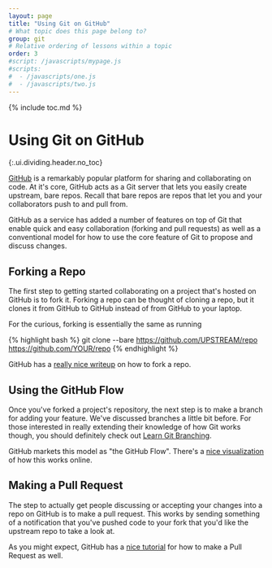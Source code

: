 ```yaml
---
layout: page
title: "Using Git on GitHub"
# What topic does this page belong to?
group: git
# Relative ordering of lessons within a topic
order: 3
#script: /javascripts/mypage.js
#scripts:
#  - /javascripts/one.js
#  - /javascripts/two.js
---
```



{% include toc.md %}

# Using Git on GitHub
{:.ui.dividing.header.no_toc}

[GitHub][github] is a remarkably popular platform for sharing and collaborating
on code. At it's core, GitHub acts as a Git server that lets you easily create
upstream, bare repos. Recall that bare repos are repos that let you and your
collaborators push to and pull from.

GitHub as a service has added a number of features on top of Git that enable
quick and easy collaboration (forking and pull requests) as well as a
conventional model for how to use the core feature of Git to propose and discuss
changes.


## Forking a Repo

The first step to getting started collaborating on a project that's hosted on
GitHub is to fork it. Forking a repo can be thought of cloning a repo, but it
clones it from GitHub to GitHub instead of from GitHub to your laptop.

For the curious, forking is essentially the same as running

{% highlight bash %}
git clone --bare https://github.com/UPSTREAM/repo https://github.com/YOUR/repo
{% endhighlight %}

GitHub has a [really nice writeup][forking] on how to fork a repo.


## Using the GitHub Flow

Once you've forked a project's repository, the next step is to make a branch for
adding your feature. We've discussed branches a little bit before. For those
interested in really extending their knowledge of how Git works though, you
should definitely check out [Learn Git Branching][learnGitBranching].

GitHub markets this model as "the GitHub Flow". There's a [nice
visualization][github-flow] of how this works online.


## Making a Pull Request

The step to actually get people discussing or accepting your changes into a repo
on GitHub is to make a pull request. This works by sending something of a
notification that you've pushed code to your fork that you'd like the upstream
repo to take a look at.

As you might expect, GitHub has a [nice tutorial][pull-request] for how to make
a Pull Request as well.


[github]: https://github.com
[forking]: https://help.github.com/articles/fork-a-repo/
[learnGitBranching]: http://pcottle.github.io/learnGitBranching/
[github-flow]: https://guides.github.com/introduction/flow/
[pull-request]: https://help.github.com/articles/using-pull-requests/



